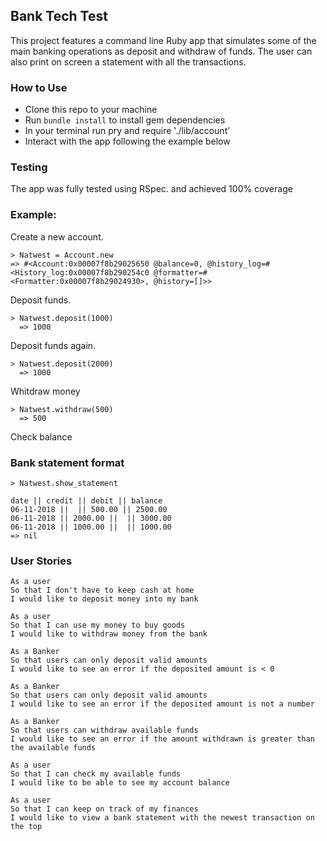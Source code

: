 ## Bank Tech Test
This project features a command line Ruby app that simulates some of the main banking operations as deposit and withdraw of funds. The user can also print on screen a statement with all the transactions.

### How to Use
- Clone this repo to your machine
- Run `bundle install` to install gem dependencies
- In your terminal run  pry and require './lib/account'
- Interact with the app following the example below

### Testing
The app was fully tested using RSpec. and achieved 100%
coverage


### Example:

Create a new account.
```
> Natwest = Account.new
=> #<Account:0x00007f8b29025650 @balance=0, @history_log=#<History_log:0x00007f8b290254c0 @formatter=#<Formatter:0x00007f8b29024930>, @history=[]>>
```

Deposit funds.
```
> Natwest.deposit(1000)
  => 1000
```
Deposit funds again.
```
> Natwest.deposit(2000)
  => 1000
```

Whitdraw money
```
> Natwest.withdraw(500)
  => 500
```

Check balance
### Bank statement format
```
> Natwest.show_statement

date || credit || debit || balance
06-11-2018 ||  || 500.00 || 2500.00
06-11-2018 || 2000.00 ||  || 3000.00
06-11-2018 || 1000.00 ||  || 1000.00
=> nil

```
### User Stories

```
As a user
So that I don't have to keep cash at home
I would like to deposit money into my bank

As a user
So that I can use my money to buy goods
I would like to withdraw money from the bank

As a Banker
So that users can only deposit valid amounts
I would like to see an error if the deposited amount is < 0

As a Banker
So that users can only deposit valid amounts
I would like to see an error if the deposited amount is not a number

As a Banker
So that users can withdraw available funds
I would like to see an error if the amount withdrawn is greater than the available funds

As a user
So that I can check my available funds
I would like to be able to see my account balance

As a user
So that I can keep on track of my finances
I would like to view a bank statement with the newest transaction on the top
```
